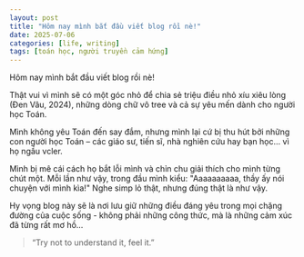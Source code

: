 ```yaml
---
layout: post
title: "Hôm nay mình bắt đầu viết blog rồi nè!"
date: 2025-07-06
categories: [life, writing]  
tags: [toán học, người truyền cảm hứng]
---
```


Hôm nay mình bắt đầu viết blog rồi nè!

Thật vui vì mình sẽ có một góc nhỏ để chia sẻ triệu điều nhỏ xíu xiêu lòng (Đen Vâu, 2024), những dòng chữ vô tree và cả sự yêu mến dành cho người học Toán.

Mình không yêu Toán đến say đắm, nhưng mình lại cứ bị thu hút bởi những con người học Toán – các giáo sư, tiến sĩ, nhà nghiên cứu hay bạn học… vì họ ngầu vcler.

Mình bị mê cái cách họ bắt lỗi mình và chỉn chu giải thích cho mình từng chút một. Mỗi lần như vậy, trong đầu mình kiểu:
"Aaaaaaaaaa, thầy ấy nói chuyện với mình kìa!"
Nghe simp lỏ thật, nhưng đúng thật là như vậy.

Hy vọng blog này sẽ là nơi lưu giữ những điều đáng yêu trong mọi chặng đường của cuộc sống - không phải những công thức, mà là những cảm xúc đã từng rất mơ hồ...

> “Try not to understand it, feel it.”


